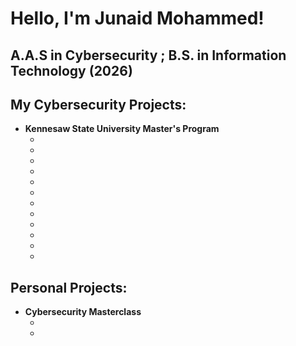 <h1>Hello, I'm Junaid Mohammed! <br/> 
  <h2>A.A.S in Cybersecurity ; B.S. in Information Technology (2026)</h2>


  <h2> My Cybersecurity Projects:</h2>

- <b>Kennesaw State University Master's Program</b>
  - []()
  - []()
  - []()
  - []()
  - []()
  - []()
  - []()
  - []()
  - []()
  - []()
  - []()
  - []()

 <h2> Personal Projects:</h2>
 
 - <b>Cybersecurity Masterclass</b>
   - []()
   - []()
